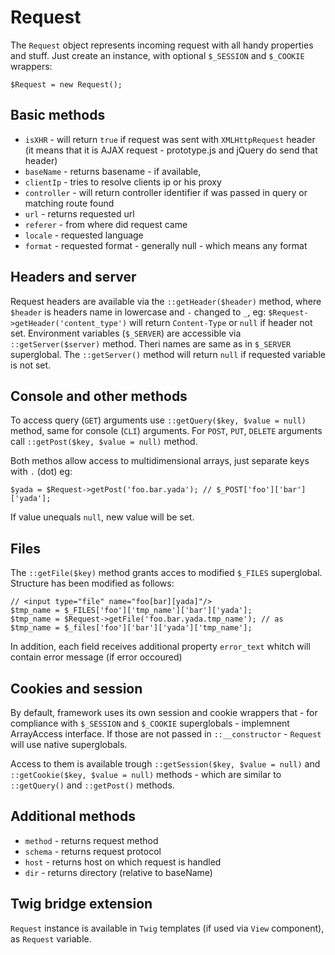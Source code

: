 # Request

The `Request` object represents incoming request with all handy properties and stuff.
Just create an instance, with optional `$_SESSION` and `$_COOKIE` wrappers:

	$Request = new Request();

## Basic methods

 * `isXHR` - will return `true` if request was sent with `XMLHttpRequest` header (it means that it is AJAX request - prototype.js and jQuery do send that header)
 * `baseName` - returns basename - if available,
 * `clientIp` - tries to resolve clients ip or his proxy
 * `controller` - will return controller identifier if was passed in query or matching route found
 * `url` - returns requested url
 * `referer` - from where did request came
 * `locale` - requested language
 * `format` - requested format - generally null - which means any format

## Headers and server

Request headers are available via the `::getHeader($header)` method, where `$header` is headers name in lowercase and `-` changed to `_`, eg: `$Request->getHeader('content_type')` will return `Content-Type` or `null` if header not set.
Environment variables (`$_SERVER`) are accessible via `::getServer($server)` method. Theri names are same as in `$_SERVER` superglobal. The `::getServer()` method will return `null` if requested variable is not set.

## Console and other methods

To access query (`GET`) arguments use `::getQuery($key, $value = null)` method, same for console (`CLI`) arguments.
For `POST`, `PUT`, `DELETE` arguments call `::getPost($key, $value = null)` method.

Both methos allow access to multidimensional arrays, just separate keys with `.` (dot) eg:

	$yada = $Request->getPost('foo.bar.yada'); // $_POST['foo']['bar']['yada'];

If value unequals `null`, new value will be set.

## Files

The `::getFile($key)` method grants acces to modified `$_FILES` superglobal.
Structure has been modified as follows:

	// <input type="file" name="foo[bar][yada]"/>
	$tmp_name = $_FILES['foo']['tmp_name']['bar']['yada'];
	$tmp_name = $Request->getFile('foo.bar.yada.tmp_name'); // as $tmp_name = $_files['foo']['bar']['yada']['tmp_name'];

In addition, each field receives additional property `error_text` whitch will contain error message (if error occoured)

## Cookies and session

By default, framework uses its own session and cookie wrappers that - for compliance with `$_SESSION` and `$_COOKIE` superglobals - implemnent ArrayAccess interface.
If those are not passed in `::__constructor` - `Request` will use native superglobals.

Access to them is available trough `::getSession($key, $value = null)` and `::getCookie($key, $value = null)` methods - which are similar to `::getQuery()` and `::getPost()` methods.

## Additional methods

 * `method` - returns request method
 * `schema` - returns request protocol
 * `host` - returns host on which request is handled
 * `dir` - returns directory (relative to baseName)

## Twig bridge extension

`Request` instance is available in `Twig` templates (if used via `View` component), as `Request` variable.